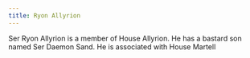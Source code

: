 ```yaml
---
title: Ryon Allyrion
---
```


Ser Ryon Allyrion is a member of House Allyrion. He has a bastard son named Ser Daemon Sand. He is associated with House Martell


